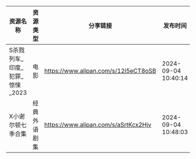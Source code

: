 | 资源名称                | 资源类型   | 分享链接                                 | 发布时间                |
| ------------------- | ------ | ------------------------------------ | ------------------- |
| S杀戮列车_印度_犯罪_惊悚_2023 | 电影     | https://www.alipan.com/s/12i5eCT8oSB | 2024-09-04 10:40:14 |
| X小谢尔顿七季合集           | 经典外语剧集 | https://www.alipan.com/s/aSrtKcx2Hjv | 2024-09-04 10:48:03 |
